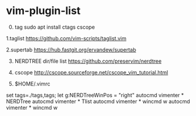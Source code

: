 # vim-plugin-list
0. tag
 sudo apt install ctags cscope

1.taglist
https://github.com/vim-scripts/taglist.vim

2.supertab
https://hub.fastgit.org/ervandew/supertab

3. NERDTREE
dir/file list
https://github.com/preservim/nerdtree

4. cscope
http://cscope.sourceforge.net/cscope_vim_tutorial.html


5.  $HOME/.vimrc

set tags=./tags,tags;
let g:NERDTreeWinPos = "right"
autocmd vimenter * NERDTree
autocmd vimenter * Tlist 
autocmd vimenter * wincmd w 
autocmd vimenter * wincmd w 
